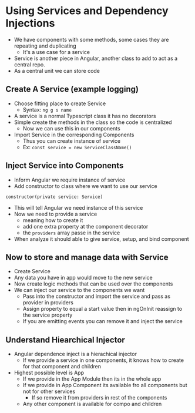 # Using Services and Dependency Injections

* We have components with some methods, some cases they are repeating and duplicating
  * It's a use case for a service
* Service is another piece in Angular, another class to add to act as a central repo.
* As a central unit we can store code

## Create A Service (example logging)
* Choose fitting place to create Service
  * Syntax: `ng g s name`
* A service is a normal Typescript class it has no decorators
* Simple create the methods in the class so the code is centralized
  * Now we can use this in our components
* Import Service in the corresponding Components
  * Thus you can create instance of service
  * Ex: `const service = new ServiceClassName()`

## Inject Service into Components
* Inform Angular we require instance of service
* Add constructor to class where we want to use our service
```
constructor(private service: Service)
```
* This will tell Angular we need instance of this service
* Now we need to provide a service
  * meaning how to create it
  * add one extra property at the component decorator
  * the `providers` array passe in the service
* When analyze it should able to give service, setup, and bind component

## Now to store and manage data with Service
* Create Service
* Any data you have in app would move to the new service
* Now create logic methods that can be used over the components
* We can inject our service to the components we want
  * Pass into the constructor and import the service and pass as provider in providers
  * Assign property to equal a start value then in ngOnInit reassign to the service property
  * If you are emitting events you can remove it and inject the service

## Understand Hiearchical Injector
* Angular dependence inject is a hierachical injector
  * If we provide a service in one components, it knows how to create for that component and children
* Highest possible level is App
  * If we provide in the App Module then its in the whole app
  * If we provide in App Component its available fro all components but not for other services
    * If so remove it from providers in rest of the components
  * Any other component is available for compo and children

